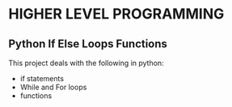 # HIGHER LEVEL PROGRAMMING

## Python If Else Loops Functions

This project deals with the following in python:
- if statements
- While and For loops
- functions

